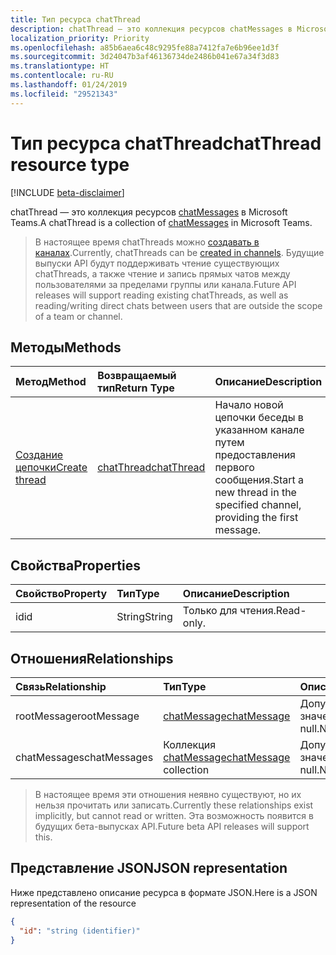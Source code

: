 ```yaml
---
title: Тип ресурса chatThread
description: chatThread — это коллекция ресурсов chatMessages в Microsoft Teams.
localization_priority: Priority
ms.openlocfilehash: a85b6aea6c48c9295fe88a7412fa7e6b96ee1d3f
ms.sourcegitcommit: 3d24047b3af46136734de2486b041e67a34f3d83
ms.translationtype: HT
ms.contentlocale: ru-RU
ms.lasthandoff: 01/24/2019
ms.locfileid: "29521343"
---
```

# <a name="chatthread-resource-type"></a><span data-ttu-id="e65f4-103">Тип ресурса chatThread</span><span class="sxs-lookup"><span data-stu-id="e65f4-103">chatThread resource type</span></span>

[!INCLUDE [beta-disclaimer](../../includes/beta-disclaimer.md)]

<span data-ttu-id="e65f4-104">chatThread — это коллекция ресурсов [chatMessages](chatmessage.md) в Microsoft Teams.</span><span class="sxs-lookup"><span data-stu-id="e65f4-104">A chatThread is a collection of [chatMessages](chatmessage.md) in Microsoft Teams.</span></span>

> <span data-ttu-id="e65f4-105">В настоящее время chatThreads можно [создавать в каналах](../api/channel-post-chatthreads.md).</span><span class="sxs-lookup"><span data-stu-id="e65f4-105">Currently, chatThreads can be [created in channels](../api/channel-post-chatthreads.md).</span></span>  <span data-ttu-id="e65f4-106">Будущие выпуски API будут поддерживать чтение существующих chatThreads, а также чтение и запись прямых чатов между пользователями за пределами группы или канала.</span><span class="sxs-lookup"><span data-stu-id="e65f4-106">Future API releases will support reading existing chatThreads, as well as reading/writing direct chats between users that are outside the scope of a team or channel.</span></span>

## <a name="methods"></a><span data-ttu-id="e65f4-107">Методы</span><span class="sxs-lookup"><span data-stu-id="e65f4-107">Methods</span></span>

| <span data-ttu-id="e65f4-108">Метод</span><span class="sxs-lookup"><span data-stu-id="e65f4-108">Method</span></span>       | <span data-ttu-id="e65f4-109">Возвращаемый тип</span><span class="sxs-lookup"><span data-stu-id="e65f4-109">Return Type</span></span>  |<span data-ttu-id="e65f4-110">Описание</span><span class="sxs-lookup"><span data-stu-id="e65f4-110">Description</span></span>|
|:---------------|:--------|:----------|
|[<span data-ttu-id="e65f4-111">Создание цепочки</span><span class="sxs-lookup"><span data-stu-id="e65f4-111">Create thread</span></span>](../api/channel-post-chatthreads.md) | [<span data-ttu-id="e65f4-112">chatThread</span><span class="sxs-lookup"><span data-stu-id="e65f4-112">chatThread</span></span>](chatthread.md) |<span data-ttu-id="e65f4-113">Начало новой цепочки беседы в указанном канале путем предоставления первого сообщения.</span><span class="sxs-lookup"><span data-stu-id="e65f4-113">Start a new thread in the specified channel, providing the first message.</span></span>|

## <a name="properties"></a><span data-ttu-id="e65f4-114">Свойства</span><span class="sxs-lookup"><span data-stu-id="e65f4-114">Properties</span></span>
| <span data-ttu-id="e65f4-115">Свойство</span><span class="sxs-lookup"><span data-stu-id="e65f4-115">Property</span></span>     | <span data-ttu-id="e65f4-116">Тип</span><span class="sxs-lookup"><span data-stu-id="e65f4-116">Type</span></span>   |<span data-ttu-id="e65f4-117">Описание</span><span class="sxs-lookup"><span data-stu-id="e65f4-117">Description</span></span>|
|:---------------|:--------|:----------|
|<span data-ttu-id="e65f4-118">id</span><span class="sxs-lookup"><span data-stu-id="e65f4-118">id</span></span>|<span data-ttu-id="e65f4-119">String</span><span class="sxs-lookup"><span data-stu-id="e65f4-119">String</span></span>| <span data-ttu-id="e65f4-120">Только для чтения.</span><span class="sxs-lookup"><span data-stu-id="e65f4-120">Read-only.</span></span>|

## <a name="relationships"></a><span data-ttu-id="e65f4-121">Отношения</span><span class="sxs-lookup"><span data-stu-id="e65f4-121">Relationships</span></span>
| <span data-ttu-id="e65f4-122">Связь</span><span class="sxs-lookup"><span data-stu-id="e65f4-122">Relationship</span></span> | <span data-ttu-id="e65f4-123">Тип</span><span class="sxs-lookup"><span data-stu-id="e65f4-123">Type</span></span>   |<span data-ttu-id="e65f4-124">Описание</span><span class="sxs-lookup"><span data-stu-id="e65f4-124">Description</span></span>|
|:---------------|:--------|:----------|
|<span data-ttu-id="e65f4-125">rootMessage</span><span class="sxs-lookup"><span data-stu-id="e65f4-125">rootMessage</span></span>|[<span data-ttu-id="e65f4-126">chatMessage</span><span class="sxs-lookup"><span data-stu-id="e65f4-126">chatMessage</span></span>](chatmessage.md)| <span data-ttu-id="e65f4-127">Допускается значение null.</span><span class="sxs-lookup"><span data-stu-id="e65f4-127">Nullable.</span></span>|
|<span data-ttu-id="e65f4-128">chatMessages</span><span class="sxs-lookup"><span data-stu-id="e65f4-128">chatMessages</span></span>|<span data-ttu-id="e65f4-129">Коллекция [chatMessage](chatmessage.md)</span><span class="sxs-lookup"><span data-stu-id="e65f4-129">[chatMessage](chatmessage.md) collection</span></span>| <span data-ttu-id="e65f4-130">Допускается значение null.</span><span class="sxs-lookup"><span data-stu-id="e65f4-130">Nullable.</span></span>|

> <span data-ttu-id="e65f4-131">В настоящее время эти отношения неявно существуют, но их нельзя прочитать или записать.</span><span class="sxs-lookup"><span data-stu-id="e65f4-131">Currently these relationships exist implicitly, but cannot read or written.</span></span>  <span data-ttu-id="e65f4-132">Эта возможность появится в будущих бета-выпусках API.</span><span class="sxs-lookup"><span data-stu-id="e65f4-132">Future beta API releases will support this.</span></span>

## <a name="json-representation"></a><span data-ttu-id="e65f4-133">Представление JSON</span><span class="sxs-lookup"><span data-stu-id="e65f4-133">JSON representation</span></span>

<span data-ttu-id="e65f4-134">Ниже представлено описание ресурса в формате JSON.</span><span class="sxs-lookup"><span data-stu-id="e65f4-134">Here is a JSON representation of the resource</span></span>

<!-- {
  "blockType": "resource",
  "optionalProperties": [
    "posts"
  ],
  "baseType": "microsoft.graph.entity",
  "@odata.type": "microsoft.graph.chatThread"
}-->

```json
{
  "id": "string (identifier)"
}

```


<!-- uuid: 8fcb5dbc-d5aa-4681-8e31-b001d5168d79
2015-10-25 14:57:30 UTC -->
<!--
{
  "type": "#page.annotation",
  "description": "chatThread resource",
  "keywords": "",
  "section": "documentation",
  "tocPath": "",
  "suppressions": [
    "Error: /api-reference/beta/resources/chatthread.md:\r\n      Exception processing links.\r\n    System.ArgumentException: Link Definition was null. Link text: !INCLUDE [beta-disclaimer](../../includes/beta-disclaimer.md)\r\n      at ApiDoctor.Validation.DocFile.get_LinkDestinations()\r\n      at ApiDoctor.Validation.DocSet.ValidateLinks(Boolean includeWarnings, String[] relativePathForFiles, IssueLogger issues, Boolean requireFilenameCaseMatch, Boolean printOrphanedFiles)"
  ]
}
-->
